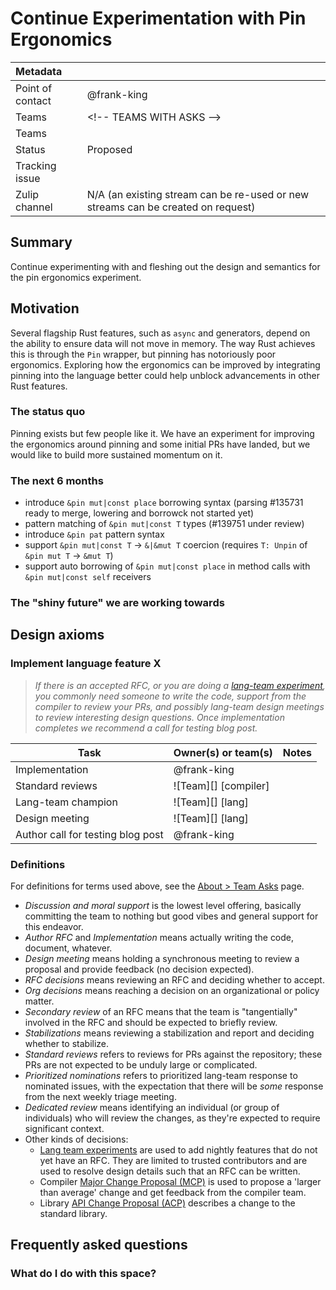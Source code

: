 # Continue Experimentation with Pin Ergonomics

| Metadata         |                                                                                  |
|:-----------------|----------------------------------------------------------------------------------|
| Point of contact | @frank-king                                                                      |
| Teams            | &lt;!-- TEAMS WITH ASKS --&gt;                                                   |
| Teams            | <!-- TEAMS WITH ASKS -->                                                         |
| Status           | Proposed                                                                         |
| Tracking issue   |      |
| Zulip channel    | N/A (an existing stream can be re-used or new streams can be created on request) |

## Summary

Continue experimenting with and fleshing out the design and semantics for the pin ergonomics experiment.

## Motivation

Several flagship Rust features, such as `async` and generators, depend on the ability to ensure data will not move in memory.
The way Rust achieves this is through the `Pin` wrapper, but pinning has notoriously poor ergonomics.
Exploring how the ergonomics can be improved by integrating pinning into the language better could help unblock advancements in other Rust features.

### The status quo

Pinning exists but few people like it.
We have an experiment for improving the ergonomics around pinning and some initial PRs have landed, but we would like to build more sustained momentum on it.

### The next 6 months

- introduce `&pin mut|const place` borrowing syntax (parsing #135731 ready to merge, lowering and  borrowck not started yet)
- pattern matching of `&pin mut|const T` types (#139751 under review)
- introduce `&pin pat` pattern syntax
- support `&pin mut|const T` -> `&|&mut T` coercion (requires `T: Unpin` of `&pin mut T` -> `&mut T`)
- support auto borrowing of `&pin mut|const place` in method calls with `&pin mut|const self` receivers

### The "shiny future" we are working towards


## Design axioms


### Implement language feature X

> *If there is an accepted RFC, or you are doing a [lang-team experiment](https://lang-team.rust-lang.org/how_to/experiment.html), you commonly need someone to write the code, support from the compiler to review your PRs, and possibly lang-team design meetings to review interesting design questions. Once implementation completes we recommend a call for testing blog post.*

| Task                              | Owner(s) or team(s)                | Notes |
|-----------------------------------|------------------------------------|-------|
| Implementation                    | @frank-king  |       |
| Standard reviews                  | ![Team][] [compiler]               |       |
| Lang-team champion                | ![Team][] [lang]                   |       |
| Design meeting                    | ![Team][] [lang]                   |       |
| Author call for testing blog post | @frank-king |       |

### Definitions

For definitions for terms used above, see the [About > Team Asks](https://rust-lang.github.io/rust-project-goals/about/team_asks.html) page.

* *Discussion and moral support* is the lowest level offering, basically committing the team to nothing but good vibes and general support for this endeavor.
* *Author RFC* and *Implementation* means actually writing the code, document, whatever.
* *Design meeting* means holding a synchronous meeting to review a proposal and provide feedback (no decision expected).
* *RFC decisions* means reviewing an RFC and deciding whether to accept.
* *Org decisions* means reaching a decision on an organizational or policy matter.
* *Secondary review* of an RFC means that the team is "tangentially" involved in the RFC and should be expected to briefly review.
* *Stabilizations* means reviewing a stabilization and report and deciding whether to stabilize.
* *Standard reviews* refers to reviews for PRs against the repository; these PRs are not expected to be unduly large or complicated.
* *Prioritized nominations* refers to prioritized lang-team response to nominated issues, with the expectation that there will be *some* response from the next weekly triage meeting.
* *Dedicated review* means identifying an individual (or group of individuals) who will review the changes, as they're expected to require significant context.
* Other kinds of decisions:
    * [Lang team experiments](https://lang-team.rust-lang.org/how_to/experiment.html) are used to add nightly features that do not yet have an RFC. They are limited to trusted contributors and are used to resolve design details such that an RFC can be written.
    * Compiler [Major Change Proposal (MCP)](https://forge.rust-lang.org/compiler/mcp.html) is used to propose a 'larger than average' change and get feedback from the compiler team.
    * Library [API Change Proposal (ACP)](https://std-dev-guide.rust-lang.org/development/feature-lifecycle.html) describes a change to the standard library.

## Frequently asked questions

### What do I do with this space?

